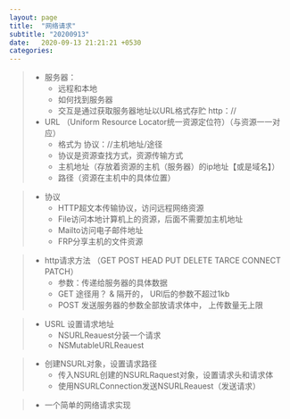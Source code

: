 ```yaml
---
layout: page
title:  "网络请求"
subtitle: "20200913"
date:   2020-09-13 21:21:21 +0530
categories: 
---
```

> - 服务器：
>     - 远程和本地
>     - 如何找到服务器
>     - 交互是通过获取服务器地址以URL格式存贮 http：//
> - URL （Uniform Resource Locator统一资源定位符）（与资源一一对应）
>     - 格式为 协议：//主机地址/途径
>     - 协议是资源查找方式，资源传输方式
>     - 主机地址（存放着资源的主机（服务器）的ip地址【或是域名】）
>     - 路径（资源在主机中的具体位置）

> - 协议
>     - HTTP超文本传输协议，访问远程网络资源
>     - File访问本地计算机上的资源，后面不需要加主机地址
>     - Mailto访问电子邮件地址
>     - FRP分享主机的文件资源

> - http请求方法 （GET POST HEAD PUT DELETE TARCE CONNECT PATCH）
>     - 参数：传递给服务器的具体数据
>     - GET 途径用？ & 隔开的， URl后的参数不超过1kb
>     - POST 发送服务器的参数全部放请求体中， 上传数量无上限

> - USRL 设置请求地址
>     - NSURLReauest分装一个请求
>     - NSMutableURLReauest

> - 创建NSURL对象，设置请求路径
>     - 传入NSURL创建的NSURLRaquest对象，设置请求头和请求体
>     - 使用NSURLConnection发送NSURLReauest（发送请求）

> - 一个简单的网络请求实现